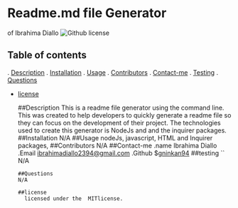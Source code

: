 # Readme.md file Generator
  of Ibrahima Diallo
  ![Github license ](https://img.shields.io/badge/license-MIT-yellowgreen.svg)
  ## Table of contents
  . [Description](#description)
  . [Installation](#installation)
  . [Usage](#usage)
  . [Contributors](#contributors)
  . [Contact-me](#contact-me)
  . [Testing](#testing)
  . [Questions](#questions)
  
* [license](#license)

  ##Description
  This is a readme file generator using the command line. This was created to help developers to quickly generate a readme file so they can focus on the development of their project. The technologies used to create this generator is NodeJs and and the inquirer packages.
  ##Installation
  N/A
  ##Usage
  nodeJs, javascript, HTML and Inquirer packages, 
  ##Contributors
  N/A
  ##Contact-me
  .name  Ibrahima Diallo
  .Email  ibrahimadiallo2394@gmail.com
  .Github  $[gninkan94](https://github.com/gninkan94/)
  ##testing
  ``  N/A
  ```
  ##Questions
  N/A

  ##license
    licensed under the  MITlicense.


